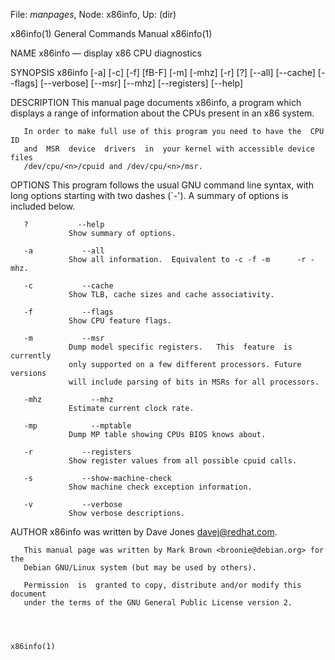 File: *manpages*,  Node: x86info,  Up: (dir)

x86info(1)                  General Commands Manual                 x86info(1)



NAME
       x86info — display x86 CPU diagnostics

SYNOPSIS
       x86info  [-a]   [-c]   [-f]  [fB-F]   [-m]  [-mhz]   [-r]  [?]  [--all]
       [--cache]  [--flags]  [--verbose]   [--msr]    [--mhz]    [--registers]
       [--help]

DESCRIPTION
       This manual page documents x86info, a program which displays a range of
       information about the CPUs present in an x86 system.

       In order to make full use of this program you need to have the  CPU  ID
       and  MSR  device  drivers  in  your kernel with accessible device files
       /dev/cpu/<n>/cpuid and /dev/cpu/<n>/msr.

OPTIONS
       This program follows the usual  GNU  command  line  syntax,  with  long
       options  starting  with  two  dashes  (`-').   A  summary of options is
       included below.

       ?           --help
                 Show summary of options.

       -a           --all
                 Show all information.  Equivalent to -c -f -m      -r -mhz.

       -c           --cache
                 Show TLB, cache sizes and cache associativity.

       -f           --flags
                 Show CPU feature flags.

       -m           --msr
                 Dump model specific registers.   This  feature  is  currently
                 only supported on a few different processors. Future versions
                 will include parsing of bits in MSRs for all processors.

       -mhz           --mhz
                 Estimate current clock rate.

       -mp            --mptable
                 Dump MP table showing CPUs BIOS knows about.

       -r           --registers
                 Show register values from all possible cpuid calls.

       -s           --show-machine-check
                 Show machine check exception information.

       -v           --verbose
                 Show verbose descriptions.

AUTHOR
       x86info was written by Dave Jones <davej@redhat.com>.

       This manual page was written by Mark Brown <broonie@debian.org> for the
       Debian GNU/Linux system (but may be used by others).

       Permission  is  granted to copy, distribute and/or modify this document
       under the terms of the GNU General Public License version 2.



                                                                    x86info(1)
